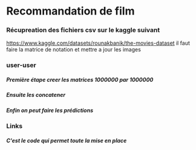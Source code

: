 # Recommandation de film
### Récupreation des fichiers csv sur le kaggle suivant 
https://www.kaggle.com/datasets/rounakbanik/the-movies-dataset
il faut faire la matrice de notation et mettre a jour les images 
### user-user
##### Première étape creer les matrices 1000000 par 1000000
##### Ensuite les concatener
##### Enfin on peut faire les prédictions

### Links
##### C'est le code qui permet toute la mise en place

